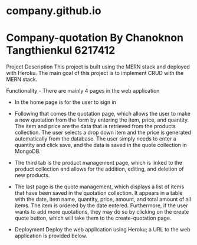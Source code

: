 # company.github.io

# Company-quotation By Chanoknon Tangthienkul 6217412

Project Description This project is built using the MERN stack and deployed with Heroku. The main goal of this project is to implement CRUD with the MERN stack.

Functionality - There are mainly 4 pages in the web application

- In the home page is for the user to sign in 

- Following that comes the quotation page, which allows the user to make a new quotation from the form by entering the item, price, and quantity. The item and price are the data that is retrieved from the products collection. The user selects a drop down item and the price is generated automatically from the database. The user simply needs to enter a quantity and click save, and the data is saved in the quote collection in MongoDB.

- The third tab is the product management page, which is linked to the product collection and allows for the addition, editing, and deletion of new products.

- The last page is the quote management, which displays a list of items that have been saved in the quotation collection. It appears in a table with the date, item name, quantity, price, amount, and total amount of all items. The item is ordered by the date entered. Furthermore, if the user wants to add more quotations, they may do so by clicking on the create quote button, which will take them to the create-quotation page.

- Deployment Deploy the web application using Heroku; a URL to the web application is provided below.
